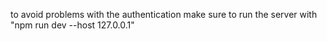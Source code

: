 to avoid problems with the authentication make sure to run the server with "npm run dev --host 127.0.0.1"